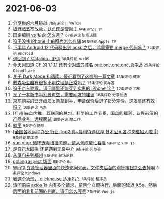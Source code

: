 # 2021-06-03

1. [分享你的六月挑战](https://www.v2ex.com/t/781018) `78条评论` ` WATCH`
1. [银行迟迟不放款，认怂还是硬刚？](https://www.v2ex.com/t/781045) `68条评论` `广州`
1. [国企编制 vs 私企 怎么选？](https://www.v2ex.com/t/781021) `67条评论` `职场话题`
1. [迫于没钱 iPhone 上的照片怎么存储](https://www.v2ex.com/t/781028) `59条评论` `Apple TV`
1. [下半年 Android 12 代码释出到 aosp 之后，鸿蒙需要 merge 代码吗？](https://www.v2ex.com/t/781088) `34条评论` `Android`
1. [退回到了 Catalina，舒适](https://www.v2ex.com/t/781129) `30条评论` `macOS`
1. [今天刚知道 CF 的 1.1.1.1 还有个对应的域名 one.one.one.one,真牛逼](https://www.v2ex.com/t/781140) `25条评论` `Cloudflare`
1. [关于 Dark Mode 和阅读，最近看到了这样的一篇文章](https://www.v2ex.com/t/781158) `18条评论` `健康`
1. [戴森吸尘器有很多不明纹理是正常吗？](https://www.v2ex.com/t/781073) `15条评论` `问与答`
1. [迫于京东耍猴，请问哪里还能买到实惠的 iPhone 12？](https://www.v2ex.com/t/781054) `12条评论` `京东`
1. [发了一本新书叫幻景时空，需要网友的建议](https://www.v2ex.com/t/781173) `10条评论` `分享创造`
1. [京东购买的已开纸质发票拿到手，申请保价后退了部分差价，这发票还有效吗？](https://www.v2ex.com/t/781159) `10条评论` `京东`
1. [[广州]央企内推，互联网的总包，科学的工作节奏，国企的福利，业界前沿的产品业务，远程面试](https://www.v2ex.com/t/781044) `10条评论` `酷工作`
1. [躺平](https://www.v2ex.com/t/781139) `9条评论` `随想`
1. [[全国各地远程办公 行业 Top2 真~福利待遇优厚 技术公司各种岗位招人啦 👏]](https://www.v2ex.com/t/781115) `9条评论` `酷工作`
1. [vue v-for 循环嵌套报错问题，请大佬闷帮忙看看](https://www.v2ex.com/t/781103) `9条评论` `Vue.js`
1. [是自己太固执 还是遇到无良中介](https://www.v2ex.com/t/781052) `9条评论` `问与答`
1. [从厦门来到福州](https://www.v2ex.com/t/781147) `8条评论` `职场话题`
1. [golang aspect 切面](https://www.v2ex.com/t/781125) `8条评论` `Go`
1. [Win10 资源管理器里面的快速访问列表，文件夹后面的别针按钮怎么去掉啊](https://www.v2ex.com/t/781121) `8条评论` `Windows`
1. [我这个场景， clickhouse 适用吗？](https://www.v2ex.com/t/781077) `7条评论` `程序员`
1. [请问前端 axios 1s 内有多个请求，前两个立即执行，后面的延迟 0.5s，然后后面的重复前面的判断，请问怎么写呢](https://www.v2ex.com/t/781057) `7条评论` `Vue.js`
